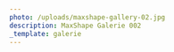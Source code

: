 ```yaml
---
photo: /uploads/maxshape-gallery-02.jpg
description: MaxShape Galerie 002
_template: galerie
---
```


